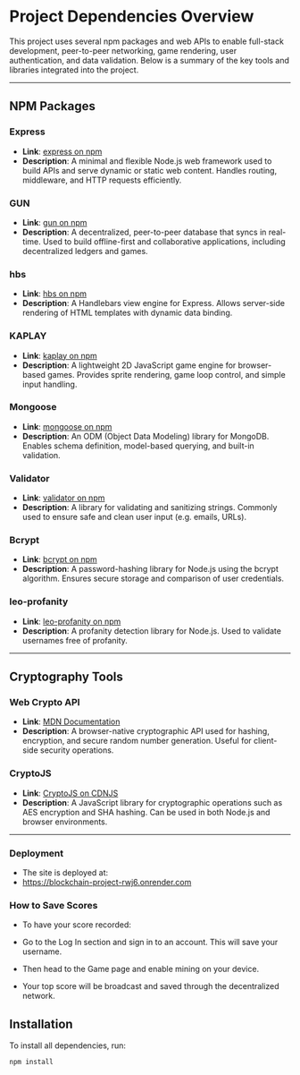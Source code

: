 # Project Dependencies Overview

This project uses several npm packages and web APIs to enable full-stack development, peer-to-peer networking, game rendering, user authentication, and data validation. Below is a summary of the key tools and libraries integrated into the project.

---

## NPM Packages

### **Express**
- **Link**: [express on npm](https://www.npmjs.com/package/express)
- **Description**: A minimal and flexible Node.js web framework used to build APIs and serve dynamic or static web content. Handles routing, middleware, and HTTP requests efficiently.

### **GUN**
- **Link**: [gun on npm](https://www.npmjs.com/package/gun)
- **Description**: A decentralized, peer-to-peer database that syncs in real-time. Used to build offline-first and collaborative applications, including decentralized ledgers and games.

### **hbs**
- **Link**: [hbs on npm](https://www.npmjs.com/package/hbs)
- **Description**: A Handlebars view engine for Express. Allows server-side rendering of HTML templates with dynamic data binding.

### **KAPLAY**
- **Link**: [kaplay on npm](https://www.npmjs.com/package/kaplay)
- **Description**: A lightweight 2D JavaScript game engine for browser-based games. Provides sprite rendering, game loop control, and simple input handling.

### **Mongoose**
- **Link**: [mongoose on npm](https://www.npmjs.com/package/mongoose)
- **Description**: An ODM (Object Data Modeling) library for MongoDB. Enables schema definition, model-based querying, and built-in validation.

### **Validator**
- **Link**: [validator on npm](https://www.npmjs.com/package/validator)
- **Description**: A library for validating and sanitizing strings. Commonly used to ensure safe and clean user input (e.g. emails, URLs).

### **Bcrypt**
- **Link**: [bcrypt on npm](https://www.npmjs.com/package/bcrypt)
- **Description**: A password-hashing library for Node.js using the bcrypt algorithm. Ensures secure storage and comparison of user credentials.

### **leo-profanity**
- **Link**: [leo-profanity on npm](https://www.npmjs.com/package/leo-profanity)
- **Description**: A profanity detection library for Node.js. Used to validate usernames free of profanity.
---

## Cryptography Tools

### **Web Crypto API**
- **Link**: [MDN Documentation](https://developer.mozilla.org/en-US/docs/Web/API/Crypto)
- **Description**: A browser-native cryptographic API used for hashing, encryption, and secure random number generation. Useful for client-side security operations.

### **CryptoJS**
- **Link**: [CryptoJS on CDNJS](https://cdnjs.com/libraries/crypto-js)
- **Description**: A JavaScript library for cryptographic operations such as AES encryption and SHA hashing. Can be used in both Node.js and browser environments.

---

### **Deployment**
- The site is deployed at:
- https://blockchain-project-rwj6.onrender.com

### **How to Save Scores**
- To have your score recorded:

- Go to the Log In section and sign in to an account. This will save your username.

- Then head to the Game page and enable mining on your device.

- Your top score will be broadcast and saved through the decentralized network.

## Installation

To install all dependencies, run:

```bash
npm install
